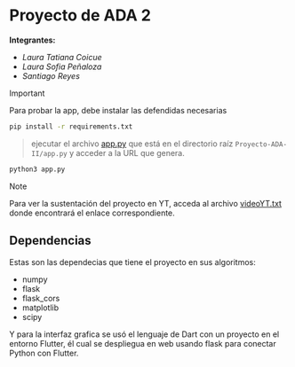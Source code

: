 
# **Proyecto de ADA 2**

**Integrantes:**
- *Laura Tatiana Coicue*
- *Laura Sofia Peñaloza*
- *Santiago Reyes*

>[!IMPORTANT]
> Para probar la app, debe instalar las defendidas necesarias

```bash
pip install -r requirements.txt
```

> ejecutar el archivo [app.py](app.py) que está en el directorio raíz `Proyecto-ADA-II/app.py` y acceder a la URL que genera.

```bash
python3 app.py
```

>[!NOTE]
>Para ver la sustentación del proyecto en YT, acceda al archivo [videoYT.txt](videoYT.txt) donde encontrará el enlace correspondiente.


## Dependencias
Estas son las dependecias que tiene el proyecto en sus algoritmos:
- numpy
- flask
- flask_cors
- matplotlib
- scipy

Y para la interfaz grafica se usó el lenguaje de Dart con un proyecto en el entorno Flutter, él cual se despliegua en web usando flask para conectar Python con Flutter.



